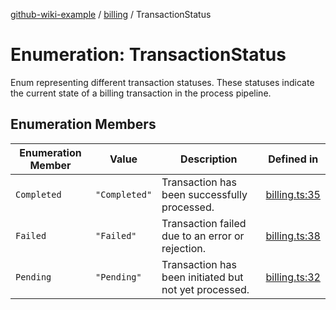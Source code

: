 [github-wiki-example](../wiki/Home) / [billing](../wiki/billing) / TransactionStatus

# Enumeration: TransactionStatus

Enum representing different transaction statuses.
These statuses indicate the current state of a billing transaction in the process pipeline.

## Enumeration Members

| Enumeration Member | Value | Description | Defined in |
| ------ | ------ | ------ | ------ |
| `Completed` | `"Completed"` | Transaction has been successfully processed. | [billing.ts:35](https://github.com/typedoc2md/typedoc-plugin-markdown-examples/blob/main/dummy-api/src/billing.ts#L35) |
| `Failed` | `"Failed"` | Transaction failed due to an error or rejection. | [billing.ts:38](https://github.com/typedoc2md/typedoc-plugin-markdown-examples/blob/main/dummy-api/src/billing.ts#L38) |
| `Pending` | `"Pending"` | Transaction has been initiated but not yet processed. | [billing.ts:32](https://github.com/typedoc2md/typedoc-plugin-markdown-examples/blob/main/dummy-api/src/billing.ts#L32) |
